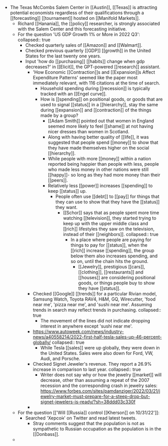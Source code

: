 - The Texas McCombs Salem Center in [[Austin]], [[Texas]] is attracting potential economists regardless of their qualifications through a [[forecasting]] [[tournament]] hosted on [[Manifold Markets]].
	- Richard [[Hanania]], the [[policy]] researcher, is strongly associated with the Salem Center and this forecasting initiative.
	- For the question 'US GDP Growth 1% or More in 2022 Q3':
	  collapsed:: true
		- Checked quarterly sales of [[Amazon]] and [[Walmart]].
		- Checked previous quarterly [[GDP]] [[growth]] in the United States for the last twenty one years.
		- Input 'how do [[purchasing]] [[habits]] change when gdp decreases?' in [[Elicit]], the GPT-powered [[research]] assistant.
			- 'How Economic [[Contraction]]s and [[Expansion]]s Affect Expenditure Patterns' seemed like the paper most immediately relevant, with 116 citations at the time of search.
				- Household spending during [[recession]] is typically tracked with an [[Engel curve]].
				- How is [[spending]] on positional goods, or goods that are used to signal [[status]] in a [[hierarchy]], stay the same during [[expansion]] and [[contraction]] of the things made by a group?
					- [[Adam Smith]] pointed out that women in England seemed more likely to feel [[shame]] at not having nicer dresses than women in Scotland.
					- Along with having better quality of [[life]], it was suggested that people spend [[money]] to show that they have made themselves higher on the social [[hierarchy]].
					- While people with more [[money]] within a nation reported being happier than people with less, people who made less money in other nations were still [[happy]]- so long as they had more money than their [[peers]].
					- Relatively less [[power]] increases [[spending]] to keep [[status]] up.
						- People often use [[debt]] to [[pay]] for things that they can use to show that they have the [[status]] they want.
							- [[Schor]] says that as people spent more time watching [[television]], they started trying to keep up with the upper middle class and [[rich]] lifestyles they saw on the television, instead of their [[neighbors]].
							  collapsed:: true
								- In a place where people are paying for things to pay for [[status]], when the [[rich]] increase [[spending]], the group below them also increases spending, and so on, until the chain hits the ground.
									- [[Jewelry]], prestigious [[cars]], [[clothing]], [[restaurants]] and [[houses]] are considering positional goods, or things people buy to show they have [[status]].
			- Checked [[Google]] [[trends]] for a particular Rivian model, Samsung Watch, Toyota RAV4, H&M, GQ, Wirecutter, 'food near me', 'pizza near me', and 'sushi near me'. Assuming trends in search may reflect trends in purchasing.
			  collapsed:: true
				- The movement of the lines did not indicate dropping interest in anywhere except 'sushi near me'.
			- https://www.autoweek.com/news/industry-news/a40558214/2022-first-half-tesla-sales-up-46-percent-globally/
			  collapsed:: true
				- While Tesla [[sales]] were up globally, they were down in the United States. Sales were also down for Ford, VW, Audi, and Porsche.
			- Checked Signet Jeweler's revenue. They report a 26.9% increase in comparison to last year.
			  collapsed:: true
				- Writer does not say why or how the jewelry [[market]] will decrease, other than assuming a repeat of the 2007 recession and the corresponding crash in jewelry sales: https://www.forbes.com/sites/pamdanziger/2022/03/21/jewelry-market-must-prepare-for-a-steep-drop-but-signet-jewelers-is-ready/?sh=38ddd03c330f
			-
	- For the question [['Will [[Russia]] control [[Kherson]] on 10/31/22']]:
		- Searched 'Херсо́н' on Twitter and read latest tweets.
			- Stray comments suggest that the population is not as sympathetic to Russian occupation as the population is in the [[Donbass]].
	-